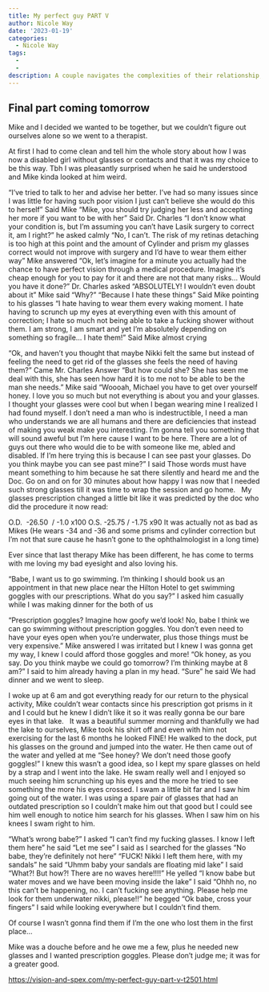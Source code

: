 ```yaml
---
title: My perfect guy PART V
author: Nicole Way
date: '2023-01-19'
categories:
  - Nicole Way
tags:
  - 
  - 
description: A couple navigates the complexities of their relationship, embracing their unique vision impairments and finding acceptance.
---
```

Final part coming tomorrow  
----------------------------------------------------------------------------------------------------------------------------------------------

Mike and I decided we wanted to be together, but we couldn’t figure out ourselves alone so we went to a therapist.

At first I had to come clean and tell him the whole story about how I was now a disabled girl without glasses or contacts and that it was my choice to be this way. Tbh I was pleasantly surprised when he said he understood and Mike kinda looked at him weird. 

“I’ve tried to talk to her and advise her better. I’ve had so many issues since I was little for having such poor vision I just can’t believe she would do this to herself” Said Mike
“Mike, you should try judging her less and accepting her more if you want to be with her” Said Dr. Charles “I don’t know what your condition is, but I’m assuming you can’t have Lasik surgery to correct it, am I right?” he asked calmly 
“No, I can’t. The risk of my retinas detaching is too high at this point and the amount of Cylinder and prism my glasses correct would not improve with surgery and I’d have to wear them either way” Mike answered
“Ok, let’s imagine for a minute you actually had the chance to have perfect vision through a medical procedure. Imagine it’s cheap enough for you to pay for it and there are not that many risks… Would you have it done?” Dr. Charles asked
“ABSOLUTELY! I wouldn’t even doubt about it” Mike said 
“Why?” 
“Because I hate these things” Said Mike pointing to his glasses “I hate having to wear them every waking moment. I hate having to scrunch up my eyes at everything even with this amount of correction; I hate so much not being able to take a fucking shower without them. I am strong, I am smart and yet I’m absolutely depending on something so fragile… I hate them!” Said Mike almost crying 

“Ok, and haven’t you thought that maybe Nikki felt the same but instead of feeling the need to get rid of the glasses she feels the need of having them?” Came Mr. Charles Answer
“But how could she? She has seen me deal with this, she has seen how hard it is to me not to be able to be the man she needs.” Mike said
“Woooah, Michael you have to get over yourself honey. I love you so much but not everything is about you and your glasses. I thought your glasses were cool but when I began wearing mine I realized I had found myself. I don’t need a man who is indestructible, I need a man who understands we are all humans and there are deficiencies that instead of making you weak make you interesting. I’m gonna tell you something that will sound aweful but I’m here cause I want to be here. There are a lot of guys out there who would die to be with someone like me, abled and disabled. If I’m here trying this is because I can see past your glasses. Do you think maybe you can see past mine?” I said
Those words must have meant something to him because he sat there silently and heard me and the Doc. Go on and on for 30 minutes about how happy I was now that I needed such strong glasses till it was time to wrap the session and go home. 
 
My glasses prescription changed a little bit like it was predicted by the doc who did the procedure it now read: 

O.D.  -26.50  / -1.0 x100
O.S. -25.75 / -1.75 x90
It was actually not as bad as Mikes (He wears -34 and -36 and some prisms and cylinder correction but I’m not that sure cause he hasn’t gone to the ophthalmologist in a long time)

Ever since that last therapy Mike has been different, he has come to terms with me loving my bad eyesight and also loving his. 

“Babe, I want us to go swimming. I’m thinking I should book us an appointment in that new place near the Hilton Hotel to get swimming goggles with our prescriptions. What do you say?” I asked him casually while I was making dinner for the both of us

“Prescription goggles? Imagine how goofy we’d look! No, babe I think we can go swimming without prescription goggles. You don’t even need to have your eyes open when you’re underwater, plus those things must be very expensive.” Mike answered
I was irritated but I knew I was gonna get my way, I knew I could afford those goggles and more!
“Ok honey, as you say. Do you think maybe we could go tomorrow? I’m thinking maybe at 8 am?” I said to him already having a plan in my head.
“Sure” he said
We had dinner and we went to sleep. 

I woke up at 6 am and got everything ready for our return to the physical activity, Mike couldn’t wear contacts since his prescription got prisms in it and I could but he knew I didn’t like it so it was really gonna be our bare eyes in that lake. 
 
It was a beautiful summer morning and thankfully we had the lake to ourselves, Mike took his shirt off and even with him not exercising for the last 6 months he looked FINE! He walked to the dock, put his glasses on the ground and jumped into the water. 
He then came out of the water and yelled at me “See honey? We don’t need those goofy goggles!”
I knew this wasn’t a good idea, so I kept my spare glasses on held by a strap and I went into the lake. 
He swam really well and I enjoyed so much seeing him scrunching up his eyes and the more he tried to see something the more his eyes crossed. 
I swam a little bit far and I saw him going out of the water. I was using a spare pair of glasses that had an outdated prescription so I couldn’t make him out that good but I could see him well enough to notice him search for his glasses. When I saw him on his knees I swam right to him.

“What’s wrong babe?” I asked
“I can’t find my fucking glasses. I know I left them here” he said
“Let me see” I said as I searched for the glasses “No babe, they’re definitely not here”
“FUCK! Nikki I left them here, with my sandals” he said
“Uhmm baby your sandals are floating mid lake” I said
“What?! But how?! There are no waves here!!!!” He yelled 
“I know babe but water moves and we have been moving inside the lake” I said
“Ohhh no, no this can’t be happening, no. I can’t fucking see anything. Please help me look for them underwater nikki, please!!” he begged 
“Ok babe, cross your fingers” I said while looking everywhere but I couldn’t find them. 

Of course I wasn’t gonna find them if I’m the one who lost them in the first place… 

Mike was a douche before and he owe me a few, plus he needed new glasses and I wanted prescription goggles. Please don’t judge me; it was for a greater good.

https://vision-and-spex.com/my-perfect-guy-part-v-t2501.html